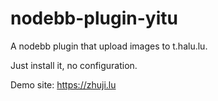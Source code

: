 # nodebb-plugin-yitu
A nodebb plugin that upload images to t.halu.lu.

Just install it, no configuration.

Demo site: https://zhuji.lu